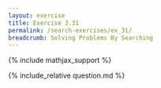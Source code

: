 ```yaml
---
layout: exercise
title: Exercise 3.31
permalink: /search-exercises/ex_31/
breadcrumb: Solving Problems By Searching
---
```


{% include mathjax_support %}

<div><i class="arrow-up loader" data-chapter="search-exercises" data-exercise="ex_31" data-rating="0"></i></div>
{% include_relative question.md %}
